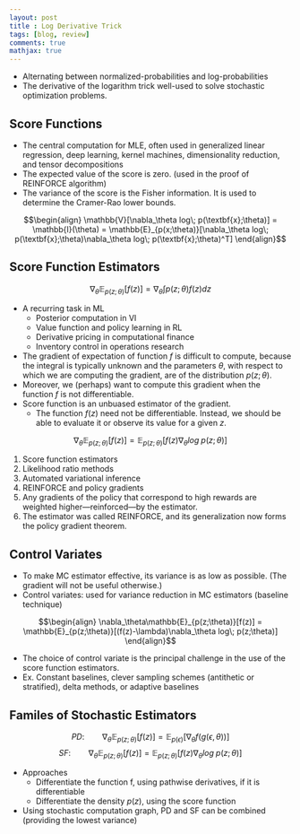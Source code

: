 ```yaml
---
layout: post
title : Log Derivative Trick
tags: [blog, review]
comments: true
mathjax: true
---
```


- Alternating between normalized-probabilities and log-probabilities
- The derivative of the logarithm trick well-used to solve stochastic optimization problems.

## Score Functions

- The central computation for MLE, often used in generalized linear regression, deep learning, kernel machines, dimensionality reduction, and tensor decompositions
- The expected value of the score is zero. (used in the proof of REINFORCE algorithm)
- The variance of the score is the Fisher information. It is used to determine the Cramer-Rao lower bounds.


$$\begin{align}
    \mathbb{V}[\nabla_\theta log\; p(\textbf{x};\theta)] = \mathbb{I}(\theta) = \mathbb{E}_{p(x;\theta)}[\nabla_\theta log\; p(\textbf{x};\theta)\nabla_\theta log\; p(\textbf{x};\theta)^T]
\end{align}$$

## Score Function Estimators


$$
    \nabla_\theta\mathbb{E}_{p(z;\theta)}[f(z)] = \nabla_\theta\int p(z;\theta)f(z)dz
$$


- A recurring task in ML
  - Posterior computation in VI
  - Value function and policy learning in RL
  - Derivative pricing in computational finance
  - Inventory control in operations research
- The gradient of expectation of function $f$ is difficult to compute, because the integral is typically unknown and the parameters $\theta$, with respect to which we are computing the gradient, are of the distribution $p(z;\theta)$.
- Moreover, we (perhaps) want to compute this gradient when the function $f$ is not differentiable.
- Score function is an unbuased estimator of the gradient.
  - The function $f(z)$ need not be differentiable. Instead, we should be able to evaluate it or observe its value for a given $z$.


$$
    \nabla_\theta\mathbb{E}_{p(z;\theta)}[f(z)] = \mathbb{E}_{p(z;\theta)}[f(z)\nabla_\theta log\; p(z;\theta)]
$$

1. Score function estimators
2. Likelihood ratio methods
3. Automated variational inference
4. REINFORCE and policy gradients
  1. Any gradients of the policy that correspond to high rewards are weighted higher—reinforced—by the estimator.
  2. The estimator was called REINFORCE, and its generalization now forms the policy gradient theorem.

## Control Variates

- To make MC estimator effective, its variance is as low as possible. 
  (The gradient will not be useful otherwise.)
- Control variates: used for variance reduction in MC estimators (baseline technique)


$$\begin{align}
    \nabla_\theta\mathbb{E}_{p(z;\theta)}[f(z)] = \mathbb{E}_{p(z;\theta)}[(f(z)-\lambda)\nabla_\theta log\; p(z;\theta)]
\end{align}$$


- The choice of control variate is the principal challenge in the use of the score function estimators.
- Ex. Constant baselines, clever sampling schemes (antithetic or stratified), delta methods, or adaptive baselines

## Familes of Stochastic Estimators

$$
    PD:\qquad \nabla_\theta\mathbb{E}_{p(z;\theta)}[f(z)] = \mathbb{E}_{p(\epsilon)}[\nabla_\theta f(g(\epsilon,\theta))]
$$
$$
    SF:\qquad\nabla_\theta\mathbb{E}_{p(z;\theta)}[f(z)] = \mathbb{E}_{p(z;\theta)}[f(z)\nabla_\theta log\;p(z;\theta)]
$$


- Approaches
  - Differentiate the function f, using pathwise derivatives, if it is differentiable
  - Differentiate the density $p(z)$, using the score function
- Using stochastic computation graph, PD and SF can be combined (providing the lowest variance)

